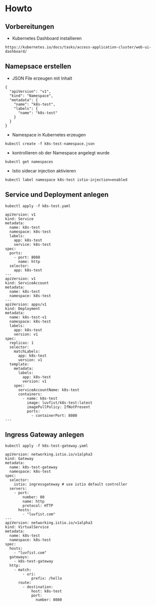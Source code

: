 # Howto

## Vorbereitungen
* Kubernetes Dashboard installieren

~~~~
https://kubernetes.io/docs/tasks/access-application-cluster/web-ui-dashboard/
~~~~


## Namepsace erstellen

* JSON File erzeugen mit Inhalt

~~~~
{
  "apiVersion": "v1",
  "kind": "Namespace",
  "metadata": {
    "name": "k8s-test",
    "labels": {
      "name": "k8s-test"
    }
  }
}
~~~~

* Namespace in Kubernetes erzeugen

~~~~
kubectl create -f k8s-test-namespace.json
~~~~

* kontrollieren ob der Namespace angelegt wurde

~~~~
kubectl get namespaces
~~~~

* Istio sidecar injection aktivieren

~~~~
kubectl label namespace k8s-test istio-injection=enabled
~~~~

## Service und Deployment anlegen

~~~~
kubectl apply -f k8s-test.yaml
~~~~

~~~~
apiVersion: v1
kind: Service
metadata:
  name: k8s-test
  namespace: k8s-test
  labels:
    app: k8s-test
    service: k8s-test
spec:
  ports:
    - port: 8080
      name: http
  selector:
    app: k8s-test
---
apiVersion: v1
kind: ServiceAccount
metadata:
  name: k8s-test
  namespace: k8s-test
---
apiVersion: apps/v1
kind: Deployment
metadata:
  name: k8s-test-v1
  namespace: k8s-test
  labels:
    app: k8s-test
    version: v1
spec:
  replicas: 1
  selector:
    matchLabels:
      app: k8s-test
      version: v1
  template:
    metadata:
      labels:
        app: k8s-test
        version: v1
    spec:
      serviceAccountName: k8s-test
      containers:
        - name: k8s-test
          image: luvfist/k8s-test:latest
          imagePullPolicy: IfNotPresent
          ports:
            - containerPort: 8080
---
~~~~

## Ingress Gateway anlegen

~~~~
kubectl apply -f k8s-test-gateway.yaml
~~~~

~~~~
apiVersion: networking.istio.io/v1alpha3
kind: Gateway
metadata:
  name: k8s-test-gateway
  namespace: k8s-test
spec:
  selector:
    istio: ingressgateway # use istio default controller
  servers:
    - port:
        number: 80
        name: http
        protocol: HTTP
      hosts:
        - "luvfist.com"
---
apiVersion: networking.istio.io/v1alpha3
kind: VirtualService
metadata:
  name: k8s-test
  namespace: k8s-test
spec:
  hosts:
    - "luvfist.com"
  gateways:
    - k8s-test-gateway
  http:
    - match:
        - uri:
            prefix: /hello
      route:
        - destination:
            host: k8s-test
            port:
              number: 8080
~~~~
